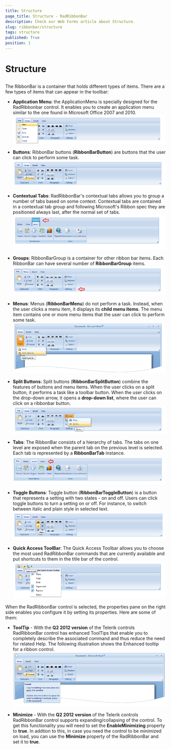 ```yaml
---
title: Structure
page_title: Structure - RadRibbonBar
description: Check our Web Forms article about Structure.
slug: ribbonbar/structure
tags: structure
published: True
position: 1
---
```


# Structure



## 

The RibbonBar is a container that holds different types of items. There are a few types of items that can appear in the toolbar:

* **Application Menu**: the ApplicationMenu is specially designed for the RadRibbonbar control. It enables you to create an application menu similar to the one found in Microsoft Office 2007 and 2010.![Application menu](images/ribbonbar_application_menu.png)

* **Buttons**: RibbonBar buttons (**RibbonBarButton**) are buttons that the user can click to perform some task.![Ribbonbar Button](images/ribbonbar_button.png)

* **Contextual Tabs**: RadRibbonBar's contextual tabs allows you to group a number of tabs based on some context. Contextual tabs are contained in a contextual tab group and following Microsoft's Ribbon spec they are positioned always last, after the normal set of tabs.![Ribbonbar Contextual Tab](images/ribbonbar_contextual_tab.png)

* **Groups**: RibbonBarGroup is a container for other ribbon bar items. Each RibbonBar can have several number of **RibbonBarGroup** items.![Ribbonbar Group](images/ribbonbar_group.png)

* **Menus**: Menus (**RibbonBarMenu**) do not perform a task. Instead, when the user clicks a menu item, it displays its **child menu items**. The menu item contains one or more menu items that the user can click to perform some task.![Ribbonbar Menu](images/ribbonbar_menu.png)

* **Split Buttons**: Split buttons (**RibbonBarSplitButton**) combine the features of buttons and menu items. When the user clicks on a split button, it performs a task like a toolbar button. When the user clicks on the drop-down arrow, it opens a **drop-down list**, where the user can click on a ribbonbar button.![Ribbonbar Split button](images/ribbonbar_splitbutton.png)

* **Tabs**: The RibbonBar consists of a hierarchy of tabs. The tabs on one level are exposed when the parent tab on the previous level is selected. Each tab is represented by a **RibbonBarTab** instance.![Ribbonbar Tabs](images/ribbonbar_tabs.png)

* **Toggle Buttons**: Toggle button (**RibbonBarToggleButton**) is a button that represents a setting with two states - on and off. Users can click toggle buttons to turn a setting on or off. For instance, to switch between italic and plain style in selected text.![Ribbonbar Toggle button](images/ribbonbar_togglebutton.png)

* **Quick Access ToolBar**: The Quick Access Toolbar allows you to choose the most used RadRibbonBar commands that are currently available and put shortcuts to them in the title bar of the control.![Ribbonbar Quick Access Toolbar](images/ribbonbar_quick_access_toolbar.png)

When the RadRibbonBar control is selected, the properties pane on the right side enables you configure it by setting its properties. Here are some of them:

* **ToolTip** - With the **Q2 2012 version** of the Telerik controls RadRibbonBar control has enhanced ToolTips that enable you to completely describe the associated command and thus reduce the need for related Help. The following illustration shows the Enhanced tooltip for a ribbon control.![ribbonbar-tooltip](images/ribbonbar-tooltip.png)

* **Minimize** - With the **Q2 2012 version** of the Telerik controls RadRibbonBar control supports expanding/collapsing of the control. To get this functionality you will need to set the **EnableMinimizing** property to **true**. In addtion to this, in case you need the control to be minimized on load, you can use the **Minimize** property of the RadRibbonBar and set it to **true**.

